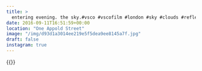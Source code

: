```yaml
---
title: >
  entering evening. the sky.#vsco #vscofilm #london #sky #clouds #reflection
date: 2016-09-11T16:51:59+00:00
location: "One Appold Street"
image: "/img/d93d1a3014ee219e5f5dea9ee8145a7f.jpg"
draft: false
instagram: true
---
```


{{<photo src="/img/d93d1a3014ee219e5f5dea9ee8145a7f.jpg">}}
